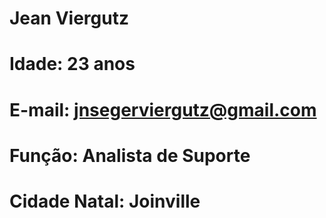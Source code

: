 # Jean Viergutz

# Idade: 23 anos

# E-mail: jnsegerviergutz@gmail.com

# Função: Analista de Suporte

# Cidade Natal: Joinville
